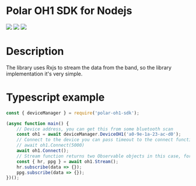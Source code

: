 # Polar OH1 SDK for Nodejs

<img src="https://img.shields.io/aur/license/android-studio"/> <img src="https://img.shields.io/github/contributors/carlosbajo/Polar-OH1-SDK---Nodejs"/> <img src="https://img.shields.io/github/languages/top/carlosbajo/Polar-OH1-SDK---Nodejs"/>

# Description

The library uses Rxjs to stream the data from the band, so the library implementation it's very simple.

# Typescript example

```javascript
const { deviceManager } = require('polar-oh1-sdk');

(async function main() {
    // Device address, you can get this from some bluetooth scan
    const oh1 = await deviceManager.DeviceOH1('a0-9e-1a-23-ac-d0');
    // Connect to the device you can pass timeout to the connect function: default 5s
    // await oh1.Connect(5000)
    await oh1.Connect();
    // Stream function returns two Observable objects in this case, for oh1 hr and ppg
    const { hr, ppg } = await oh1.Stream();
    hr.subscribe(data => {});
    ppg.subscribe(data => {});
})();
```
